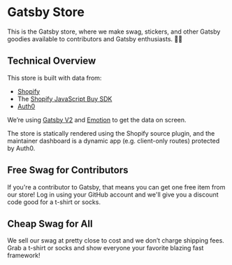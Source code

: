 # Gatsby Store

This is the Gatsby store, where we make swag, stickers, and other Gatsby goodies available to contributors and Gatsby enthusiasts. 💪💜

## Technical Overview

This store is built with data from:

- [Shopify](https://shopify.com)
- The [Shopify JavaScript Buy SDK](https://shopify.github.io/js-buy-sdk/)
- [Auth0](https://auth0.com/)

We’re using [Gatsby V2](https://github.com/gatsbyjs/gatsby) and [Emotion](https://emotion.sh/) to get the data on screen.

The store is statically rendered using the Shopify source plugin, and the maintainer dashboard is a dynamic app (e.g. client-only routes) protected by Auth0.

## Free Swag for Contributors

If you're a contributor to Gatsby, that means you can get one free item from our store! Log in using your GitHub account and we'll give you a discount code good for a t-shirt or socks.

## Cheap Swag for All

We sell our swag at pretty close to cost and we don’t charge shipping fees. Grab a t-shirt or socks and show everyone your favorite blazing fast framework!
